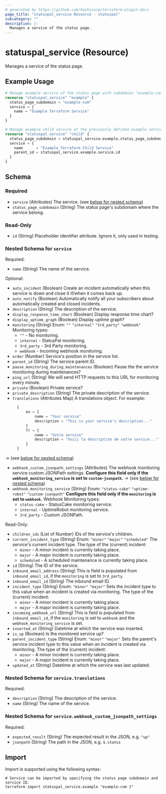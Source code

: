 ```yaml
---
# generated by https://github.com/hashicorp/terraform-plugin-docs
page_title: "statuspal_service Resource - statuspal"
subcategory: ""
description: |-
  Manages a service of the status page.
---
```


# statuspal_service (Resource)

Manages a service of the status page.

## Example Usage

```terraform
# Manage example service of the status page with subdomain "example-com".
resource "statuspal_service" "example" {
  status_page_subdomain = "example-com"
  service = {
    name = "Example Terraform Service"
  }
}

# Manage example child service of the previously defined example service.
resource "statuspal_service" "child" {
  status_page_subdomain = statuspal_service.example.status_page_subdomain
  service = {
    name      = "Example Terraform Child Service"
    parent_id = statuspal_service.example.service.id
  }
}
```

<!-- schema generated by tfplugindocs -->
## Schema

### Required

- `service` (Attributes) The service. (see [below for nested schema](#nestedatt--service))
- `status_page_subdomain` (String) The status page's subdomain where the service belong.

### Read-Only

- `id` (String) Placeholder identifier attribute. Ignore it, only used in testing.

<a id="nestedatt--service"></a>
### Nested Schema for `service`

Required:

- `name` (String) The name of the service.

Optional:

- `auto_incident` (Boolean) Create an incident automatically when this service is down and close it if/when it comes back up.
- `auto_notify` (Boolean) Automatically notify all your subscribers about automatically created and closed incidents.
- `description` (String) The description of the service.
- `display_response_time_chart` (Boolean) Display response time chart?
- `display_uptime_graph` (Boolean) Display uptime graph?
- `monitoring` (String) Enum: `""` `"internal"` `"3rd_party"` `"webhook"`
  Monitoring types:
  - `""` - No monitoring.
  - `internal` - StatusPal monitoring.
  - `3rd_party` - 3rd Party monitoring.
  - `webhook` - Incoming webhook monitoring.
- `order` (Number) Service's position in the service list.
- `parent_id` (String) The service parent ID.
- `pause_monitoring_during_maintenances` (Boolean) Pause the the service monitoring during maintenances?
- `ping_url` (String) We will send HTTP requests to this URL for monitoring every minute.
- `private` (Boolean) Private service?
- `private_description` (String) The private description of the service.
- `translations` (Attributes Map) A translations object. For example:
  ```terraform
	{
		en = {
			name = "Your service"
			description = "This is your service's description..."
		}
		fr = {
			name = "Votre service"
			description = "Voici la description de votre service..."
		}
	}
  ```
→ (see [below for nested schema](#nestedatt--service--translations))
- `webhook_custom_jsonpath_settings` (Attributes) The webhook monitoring service custom JSONPath settings.
  **Configure this field only if the `webhook_monitoring_service` is set to `custom-jsonpath`.**
→ (see [below for nested schema](#nestedatt--service--webhook_custom_jsonpath_settings))
- `webhook_monitoring_service` (String) Enum: `"status-cake"` `"uptime-robot"` `"custom-jsonpath"`
  **Configure this field only if the `monitoring` is set to `webhook`.**
  Webhook Monitoring types:
  - `status-cake` - StatusCake monitoring service.
  - `internal` - UptimeRobot monitoring service.
  - `3rd_party` - Custom JSONPath.

Read-Only:

- `children_ids` (List of Number) IDs of the service's children.
- `current_incident_type` (String) Enum: `"minor"` `"major"` `"scheduled"`
  The service's current incident type.
  The type of the (current) incident:
  - `minor` - A minor incident is currently taking place.
  - `major` - A major incident is currently taking place.
  - `scheduled` - A scheduled maintenance is currently taking place.
- `id` (String) The ID of the service.
- `inbound_email_address` (String) This is field is populated from `inbound_email_id`, if the `monitoring` is set to `3rd_party`.
- `inbound_email_id` (String) The inbound email ID.
- `incident_type` (String) Enum: `"minor"` `"major"`
  Sets the incident type to this value when an incident is created via monitoring.
  The type of the (current) incident:
  - `minor` - A minor incident is currently taking place.
  - `major` - A major incident is currently taking place.
- `incoming_webhook_url` (String) This is field is populated from `inbound_email_id`, if the `monitoring` is set to `webhook` and the `webhook_monitoring_service` is set.
- `inserted_at` (String) Datetime at which the service was inserted.
- `is_up` (Boolean) Is the monitored service up?
- `parent_incident_type` (String) Enum: `"minor"` `"major"`
  Sets the parent's service incident type to this value when an incident is created via monitoring.
  The type of the (current) incident:
  - `minor` - A minor incident is currently taking place.
  - `major` - A major incident is currently taking place.
- `updated_at` (String) Datetime at which the service was last updated.

<a id="nestedatt--service--translations"></a>
### Nested Schema for `service.translations`

Required:

- `description` (String) The description of the service.
- `name` (String) The name of the service.


<a id="nestedatt--service--webhook_custom_jsonpath_settings"></a>
### Nested Schema for `service.webhook_custom_jsonpath_settings`

Required:

- `expected_result` (String) The expected result in the JSON, e.g. `"up"`
- `jsonpath` (String) The path in the JSON, e.g. `$.status`

## Import

Import is supported using the following syntax:

```shell
# Service can be imported by specifying the status page subdomain and service ID.
terraform import statuspal_service.example "example-com 1"
```
